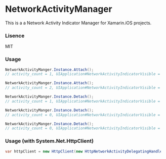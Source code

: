 NetworkActivityManager
===

This is a a Network Activity Indicator Manager for Xamarin.iOS projects.

### Lisence

MIT

### Usage

```csharp
NetworkActivityManger.Instance.Attach();
// activity_count = 1, UIApplication#NetworkActivityIndicatorVisible = true

NetworkActivityManger.Instance.Attach();
// activity_count = 2, UIApplication#NetworkActivityIndicatorVisible = true

NetworkActivityManger.Instance.Detach();
// activity_count = 1, UIApplication#NetworkActivityIndicatorVisible = true

NetworkActivityManger.Instance.Detach();
// activity_count = 0, UIApplication#NetworkActivityIndicatorVisible = false

NetworkActivityManger.Instance.Detach();
// activity_count = 0, UIApplication#NetworkActivityIndicatorVisible = false
```

### Usage (with System.Net.HttpClient)

```csharp
var httpClient = new HttpClient(new HttpNetworkActivityDelegatingHandler());
```

